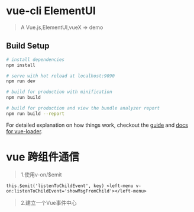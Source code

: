 # vue-cli ElementUI

>A Vue.js,ElementUI,vueX => demo

## Build Setup

``` bash
# install dependencies
npm install

# serve with hot reload at localhost:9090
npm run dev

# build for production with minification
npm run build

# build for production and view the bundle analyzer report
npm run build --report
```

For detailed explanation on how things work, checkout the [guide](http://vuejs-templates.github.io/webpack/) and [docs for vue-loader](http://vuejs.github.io/vue-loader).
# vue 跨组件通信
>1.使用v-on/$emit
``` 在父组件中使用$on监听子组件自定义事件逻辑回调，子组件中使用$emit去触发事件提供交互数据
this.$emit('listenToChildEvent', key) <left-menu v-on:listenToChildEvent='showMsgFromChild'></left-menu>
```
>2.建立一个Vue事件中心
